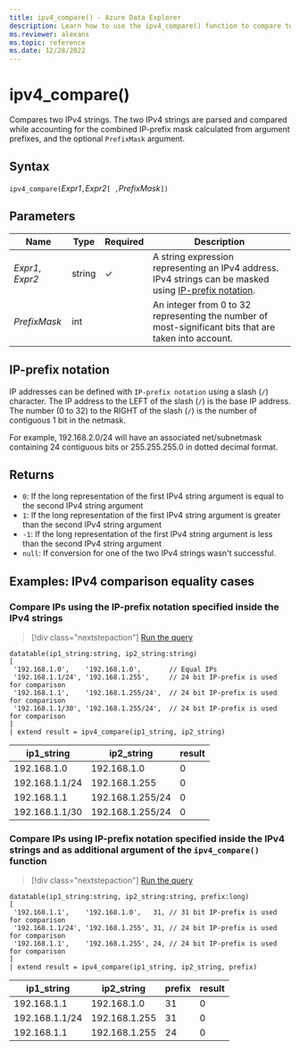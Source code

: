 ```yaml
---
title: ipv4_compare() - Azure Data Explorer
description: Learn how to use the ipv4_compare() function to compare two IPv4 strings.
ms.reviewer: alexans
ms.topic: reference
ms.date: 12/28/2022
---
```

# ipv4_compare()

Compares two IPv4 strings. The two IPv4 strings are parsed and compared while accounting for the combined IP-prefix mask calculated from argument prefixes, and the optional `PrefixMask` argument.

## Syntax

`ipv4_compare(`*Expr1*`,`*Expr2*`[ ,`*PrefixMask*`])`

## Parameters

| Name | Type | Required | Description |
|--|--|--|--|
|*Expr1*, *Expr2*| string | &check; | A string expression representing an IPv4 address. IPv4 strings can be masked using [IP-prefix notation](#ip-prefix-notation).
|*PrefixMask*| int | | An integer from 0 to 32 representing the number of most-significant bits that are taken into account.

## IP-prefix notation

IP addresses can be defined with `IP-prefix notation` using a slash (`/`) character.
The IP address to the LEFT of the slash (`/`) is the base IP address. The number (0 to 32) to the RIGHT of the slash (`/`) is the number of contiguous 1 bit in the netmask.

For example, 192.168.2.0/24 will have an associated net/subnetmask containing 24 contiguous bits or 255.255.255.0 in dotted decimal format.

## Returns

* `0`: If the long representation of the first IPv4 string argument is equal to the second IPv4 string argument
* `1`: If the long representation of the first IPv4 string argument is greater than the second IPv4 string argument
* `-1`: If the long representation of the first IPv4 string argument is less than the second IPv4 string argument
* `null`: If conversion for one of the two IPv4 strings wasn't successful.

## Examples: IPv4 comparison equality cases

### Compare IPs using the IP-prefix notation specified inside the IPv4 strings

> [!div class="nextstepaction"]
> <a href="https://dataexplorer.azure.com/clusters/help/databases/Samples?query=H4sIAAAAAAAAA51QsQ6CMBDd+YrbkAQprWDUxNHBzd0YAlLIJUhrWwyDH+8ldYAw6d1wyct7715eXTraqpMr1LywzmDfHvyJAbWYQ1FwDSDke5Hw7S7hSRrGQLNEaBiD03MoOzhf7EzEmciINUFEnn9lJBIZVOhItdZGNjgCWhisrKFRBu7qoUuDVvVzy0UOsvRv/rZkm3SR8nfLW/AGOTrZ12CkHToHR6r1lRWeM6192nf0AaIgALOYAQAA" target="_blank">Run the query</a>

```kusto
datatable(ip1_string:string, ip2_string:string)
[
 '192.168.1.0',    '192.168.1.0',       // Equal IPs
 '192.168.1.1/24', '192.168.1.255',     // 24 bit IP-prefix is used for comparison
 '192.168.1.1',    '192.168.1.255/24',  // 24 bit IP-prefix is used for comparison
 '192.168.1.1/30', '192.168.1.255/24',  // 24 bit IP-prefix is used for comparison
]
| extend result = ipv4_compare(ip1_string, ip2_string)
```

|ip1_string|ip2_string|result|
|---|---|---|
|192.168.1.0|192.168.1.0|0|
|192.168.1.1/24|192.168.1.255|0|
|192.168.1.1|192.168.1.255/24|0|
|192.168.1.1/30|192.168.1.255/24|0|

### Compare IPs using IP-prefix notation specified inside the IPv4 strings and as additional argument of the `ipv4_compare()` function

> [!div class="nextstepaction"]
> <a href="https://dataexplorer.azure.com/clusters/help/databases/Samples?query=H4sIAAAAAAAAA52QQQrCMBBF9z3F7GqhtiamRQsewJ17kdLatAzUJCSpdOHhDUYh6kpnFh8ew2P4XWPdtiNfoCK1sRrFUPlIARX9RErzHudqlGJIomMEMdnSjJSbjGQkTsFNQFYPsiYp5LkLaNHC/rD0DkADk+Ed9FLDWV5Uo9FI8a7MKXOOgNCicOCppOwP5deXXknZT8pTdAM+Wy460NxMo4Wdq+vKan8T1hn2+CowuQNRhO/LeAEAAA==" target="_blank">Run the query</a>

```kusto
datatable(ip1_string:string, ip2_string:string, prefix:long)
[
 '192.168.1.1',    '192.168.1.0',   31, // 31 bit IP-prefix is used for comparison
 '192.168.1.1/24', '192.168.1.255', 31, // 24 bit IP-prefix is used for comparison
 '192.168.1.1',    '192.168.1.255', 24, // 24 bit IP-prefix is used for comparison
]
| extend result = ipv4_compare(ip1_string, ip2_string, prefix)
```

|ip1_string|ip2_string|prefix|result|
|---|---|---|---|
|192.168.1.1|192.168.1.0|31|0|
|192.168.1.1/24|192.168.1.255|31|0|
|192.168.1.1|192.168.1.255|24|0|
